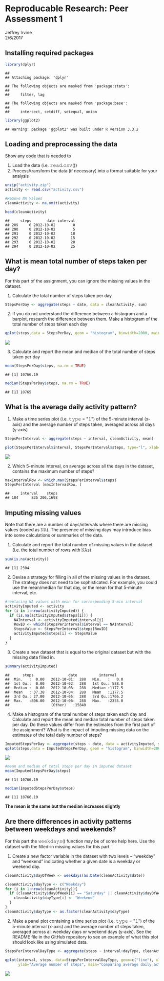 # Reproducable Research: Peer Assessment 1
Jeffrey Irvine  
2/6/2017  



## Installing required packages

```r
library(dplyr)
```

```
## 
## Attaching package: 'dplyr'
```

```
## The following objects are masked from 'package:stats':
## 
##     filter, lag
```

```
## The following objects are masked from 'package:base':
## 
##     intersect, setdiff, setequal, union
```

```r
library(ggplot2)
```

```
## Warning: package 'ggplot2' was built under R version 3.3.2
```

## Loading and preprocessing the data
Show any code that is needed to
1. Load the data (i.e. 𝚛𝚎𝚊𝚍.𝚌𝚜𝚟())
2. Process/transform the data (if necessary) into a format suitable for your analysis

```r
unzip("activity.zip")
activity <- read.csv("activity.csv")

#Remove NA Values
cleanActivity <- na.omit(activity)

head(cleanActivity)
```

```
##     steps       date interval
## 289     0 2012-10-02        0
## 290     0 2012-10-02        5
## 291     0 2012-10-02       10
## 292     0 2012-10-02       15
## 293     0 2012-10-02       20
## 294     0 2012-10-02       25
```

## What is mean total number of steps taken per day?
For this part of the assignment, you can ignore the missing values in the dataset.
1. Calculate the total number of steps taken per day

```r
StepsPerDay <- aggregate(steps ~ date, data = cleanActivity, sum)
```

2. If you do not understand the difference between a histogram and a barplot, research the difference between them. Make a histogram of the total number of steps taken each day

```r
qplot(steps,data = StepsPerDay, geom = "histogram", binwidth=2000, main = "Histogram of total number of steps per day")
```

![](PA1_template_files/figure-html/stepshistogram-1.png)<!-- -->

3. Calculate and report the mean and median of the total number of steps taken per day

```r
mean(StepsPerDay$steps, na.rm = TRUE)
```

```
## [1] 10766.19
```

```r
median(StepsPerDay$steps, na.rm = TRUE)
```

```
## [1] 10765
```

## What is the average daily activity pattern?
1. Make a time series plot (i.e. 𝚝𝚢𝚙𝚎 = "𝚕") of the 5-minute interval (x-axis) and the average number of steps taken, averaged across all days (y-axis)

```r
StepsPerInterval <- aggregate(steps ~ interval, cleanActivity, mean)

plot(StepsPerInterval$interval, StepsPerInterval$steps, type="l", xlab="Interval", ylab="Average Number of Steps", main="Average daily activity pattern", col="Red")
```

![](PA1_template_files/figure-html/intervals-1.png)<!-- -->

2. Which 5-minute interval, on average across all the days in the dataset, contains the maximum number of steps?

```r
maxIntervalRow <- which.max(StepsPerInterval$steps)
StepsPerInterval [maxIntervalRow, ]
```

```
##     interval    steps
## 104      835 206.1698
```

## Imputing missing values
Note that there are a number of days/intervals where there are missing values (coded as 𝙽𝙰). The presence of missing days may introduce bias into some calculations or summaries of the data.

1. Calculate and report the total number of missing values in the dataset (i.e. the total number of rows with 𝙽𝙰s)

```r
sum(is.na(activity))
```

```
## [1] 2304
```

2. Devise a strategy for filling in all of the missing values in the dataset. The strategy does not need to be sophisticated. For example, you could use the mean/median for that day, or the mean for that 5-minute interval, etc.


```r
#replacing NA values with mean for corresponding 5-min interval
activityImputed <- activity
for (i in 1:nrow(activityImputed)) {
  if (is.na(activityImputed$steps[i])) {
    NAInterval <- activityImputed$interval[i]
    RowID <- which(StepsPerInterval$interval == NAInterval)
    StepsValue <- StepsPerInterval$steps[RowID]
    activityImputed$steps[i] <- StepsValue
  }
}
```

3. Create a new dataset that is equal to the original dataset but with the missing data filled in.

```r
summary(activityImputed)
```

```
##      steps                date          interval     
##  Min.   :  0.00   2012-10-01:  288   Min.   :   0.0  
##  1st Qu.:  0.00   2012-10-02:  288   1st Qu.: 588.8  
##  Median :  0.00   2012-10-03:  288   Median :1177.5  
##  Mean   : 37.38   2012-10-04:  288   Mean   :1177.5  
##  3rd Qu.: 27.00   2012-10-05:  288   3rd Qu.:1766.2  
##  Max.   :806.00   2012-10-06:  288   Max.   :2355.0  
##                   (Other)   :15840
```

4. Make a histogram of the total number of steps taken each day and Calculate and report the mean and median total number of steps taken per day. Do these values differ from the estimates from the first part of the assignment? What is the impact of imputing missing data on the estimates of the total daily number of steps?

```r
ImputedStepsPerDay <- aggregate(steps ~ date, data = activityImputed, sum)
qplot(steps,data = ImputedStepsPerDay, geom = "histogram", binwidth=2000, main = "Histogram of total number of steps per day with imputed data")
```

![](PA1_template_files/figure-html/imputedhistogram-1.png)<!-- -->

```r
#mean and median of total steps per day in imputed dataset
mean(ImputedStepsPerDay$steps)
```

```
## [1] 10766.19
```

```r
median(ImputedStepsPerDay$steps)
```

```
## [1] 10766.19
```
**The mean is the same but the median increases slightly**

## Are there differences in activity patterns between weekdays and weekends?
For this part the 𝚠𝚎𝚎𝚔𝚍𝚊𝚢𝚜() function may be of some help here. Use the dataset with the filled-in missing values for this part.

1. Create a new factor variable in the dataset with two levels – “weekday” and “weekend” indicating whether a given date is a weekday or weekend day.


```r
cleanActivity$dayOfWeek <- weekdays(as.Date(cleanActivity$date))

cleanActivity$dayType <- c("Weekday")
for (i in 1:nrow(cleanActivity)){
  if (cleanActivity$dayOfWeek[i] == "Saturday" || cleanActivity$dayOfWeek[i] == "Sunday"){
    cleanActivity$dayType[i] <- "Weekend"
  }
}
cleanActivity$dayType <- as.factor(cleanActivity$dayType)
```

2. Make a panel plot containing a time series plot (i.e. 𝚝𝚢𝚙𝚎 = "𝚕") of the 5-minute interval (x-axis) and the average number of steps taken, averaged across all weekday days or weekend days (y-axis). See the README file in the GitHub repository to see an example of what this plot should look like using simulated data.

```r
StepsPerIntervalDayType <- aggregate(steps ~ interval+dayType, cleanActivity, mean)

qplot(interval, steps, data=StepsPerIntervalDayType, geom=c("line"), xlab="Interval", 
      ylab="Average number of steps", main="Comparing average daily activity pattern on weekdays vs weekends") + facet_wrap(~ dayType, ncol=1)
```

![](PA1_template_files/figure-html/dayplot-1.png)<!-- -->
